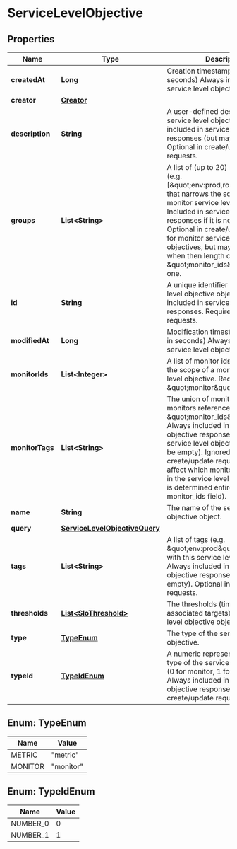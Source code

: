 

# ServiceLevelObjective

## Properties

Name | Type | Description | Notes
------------ | ------------- | ------------- | -------------
**createdAt** | **Long** | Creation timestamp (unix time in seconds) Always included in service level objective responses. |  [optional]
**creator** | [**Creator**](Creator.md) |  |  [optional]
**description** | **String** | A user-defined description of the service level objective. Always included in service level objective responses (but may be null). Optional in create/update requests. |  [optional]
**groups** | **List&lt;String&gt;** | A list of (up to 20) monitor groups (e.g. [\&quot;env:prod,role:mysql\&quot;]) that narrows the scope of a monitor service level objective. Included in service level objective responses if it is nonempty. Optional in create/update requests for monitor service level objectives, but may only be used when then length of the \&quot;monitor_ids\&quot; field is one. |  [optional]
**id** | **String** | A unique identifier for the service level objective object. Always included in service level objective responses. Required for update requests. |  [optional]
**modifiedAt** | **Long** | Modification timestamp (unix time in seconds) Always included in service level objective responses. |  [optional]
**monitorIds** | **List&lt;Integer&gt;** | A list of monitor ids that defines the scope of a monitor service level objective. Required if type is \&quot;monitor\&quot;. |  [optional]
**monitorTags** | **List&lt;String&gt;** | The union of monitor tags for all monitors referenced by the \&quot;monitor_ids\&quot; field. Always included in service level objective responses for monitor service level objectives (but may be empty). Ignored in create/update requests. Does not affect which monitors are included in the service level objective (that is determined entirely by the monitor_ids field). |  [optional]
**name** | **String** | The name of the service level objective object. | 
**query** | [**ServiceLevelObjectiveQuery**](ServiceLevelObjectiveQuery.md) |  |  [optional]
**tags** | **List&lt;String&gt;** | A list of tags (e.g. \&quot;env:prod\&quot;) associated with this service level objective. Always included in service level objective responses (but may be empty). Optional in create/update requests. |  [optional]
**thresholds** | [**List&lt;SloThreshold&gt;**](SloThreshold.md) | The thresholds (timeframes and associated targets) for this service level objective object. | 
**type** | [**TypeEnum**](#TypeEnum) | The type of the service level objective. | 
**typeId** | [**TypeIdEnum**](#TypeIdEnum) | A numeric representation of the type of the service level objective (0 for monitor, 1 for metric). Always included in service level objective responses. Ignored in create/update requests. |  [optional]



## Enum: TypeEnum

Name | Value
---- | -----
METRIC | &quot;metric&quot;
MONITOR | &quot;monitor&quot;



## Enum: TypeIdEnum

Name | Value
---- | -----
NUMBER_0 | 0
NUMBER_1 | 1



